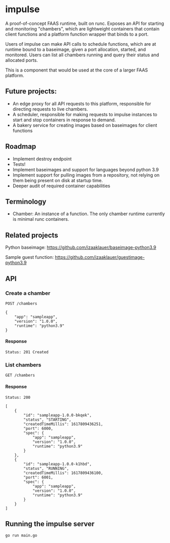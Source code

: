 # impulse

A proof-of-concept FAAS runtime, built on runc. Exposes an API for starting and monitoring "chambers", which are
lightweight containers that contain client functions and a platform function wrapper that binds to a port.

Users of impulse can make API calls to schedule functions, which are at runtime bound to a baseimage,
given a port allocation, started, and monitored. Users can list all chambers running and query
their status and allocated ports.

This is a component that would be used at the core of a larger FAAS platform.

## Future projects:
- An edge proxy for all API requests to this platform, responsible for directing requests to live chambers.
- A scheduler, responsible for making requests to impulse instances to start and stop containers in response
  to demand.
- A bakery service for creating images based on baseimages for client functions

## Roadmap
- Implement destroy endpoint
- Tests!
- Implement baseimages and support for languages beyond python 3.9
- Implement support for pulling images from a repository, not relying on them being present on disk at startup time.
- Deeper audit of required container capabilities

## Terminology
- Chamber: An instance of a function. The only chamber runtime currently is minimal runc containers.

## Related projects
Python baseimage: https://github.com/izaaklauer/baseimage-python3.9

Sample guest function: https://github.com/izaaklauer/guestimage-python3.9

## API

### Create a chamber

```
POST /chambers

{
    "app": "sampleapp",
    "version": "1.0.0",
    "runtime": "python3.9"
}
```

#### Response
```
Status: 201 Created
```


### List chambers

```
GET /chambers
```

#### Response
```
Status: 200

[
    {
        "id": "sampleapp-1.0.0-bkqek",
        "status", "STARTING",
        "createdTimeMillis": 1617809436251,
        "port": 6000,
        "spec": {
            "app": "sampleapp",
            "version": "1.0.0",
            "runtime": "python3.9"
        }
    },
    {
        "id": "sampleapp-1.0.0-k1hbd",
        "status", "RUNNING",
        "createdTimeMillis": 1617809436100,
        "port": 6001,
        "spec": {
            "app": "sampleapp",
            "version": "1.0.0",
            "runtime": "python3.9"
        }
    }
]

```

## Running the impulse server

`go run main.go`
